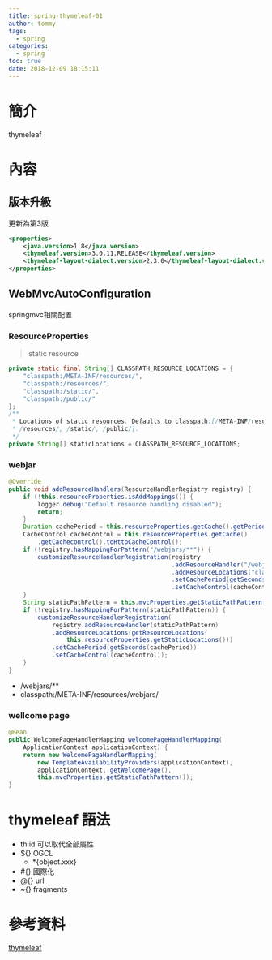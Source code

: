 ```yaml
---
title: spring-thymeleaf-01
author: tommy
tags:
  - spring
categories:
  - spring
toc: true
date: 2018-12-09 18:15:11
---
```


# 簡介

thymeleaf

<!--more-->
# 內容



## 版本升級

更新為第3版

```xml
<properties>
    <java.version>1.8</java.version>
    <thymeleaf.version>3.0.11.RELEASE</thymeleaf.version>
    <thymeleaf-layout-dialect.version>2.3.0</thymeleaf-layout-dialect.version>
</properties>
```



## WebMvcAutoConfiguration

springmvc相關配置



### ResourceProperties
> static resource

```java
private static final String[] CLASSPATH_RESOURCE_LOCATIONS = {
    "classpath:/META-INF/resources/", 
    "classpath:/resources/",
    "classpath:/static/", 
    "classpath:/public/" 
};
/**
 * Locations of static resources. Defaults to classpath:[/META-INF/resources/,
 * /resources/, /static/, /public/].
 */
private String[] staticLocations = CLASSPATH_RESOURCE_LOCATIONS;
```





### webjar

```java
@Override
public void addResourceHandlers(ResourceHandlerRegistry registry) {
    if (!this.resourceProperties.isAddMappings()) {
        logger.debug("Default resource handling disabled");
        return;
    }
    Duration cachePeriod = this.resourceProperties.getCache().getPeriod();
    CacheControl cacheControl = this.resourceProperties.getCache()
        .getCachecontrol().toHttpCacheControl();
    if (!registry.hasMappingForPattern("/webjars/**")) {
        customizeResourceHandlerRegistration(registry
                                             .addResourceHandler("/webjars/**")
                                             .addResourceLocations("classpath:/META-INF/resources/webjars/")
                                             .setCachePeriod(getSeconds(cachePeriod))
                                             .setCacheControl(cacheControl));
    }
    String staticPathPattern = this.mvcProperties.getStaticPathPattern();
    if (!registry.hasMappingForPattern(staticPathPattern)) {
        customizeResourceHandlerRegistration(
            registry.addResourceHandler(staticPathPattern)
            .addResourceLocations(getResourceLocations(
                this.resourceProperties.getStaticLocations()))
            .setCachePeriod(getSeconds(cachePeriod))
            .setCacheControl(cacheControl));
    }
}
```


- /webjars/**
- classpath:/META-INF/resources/webjars/


### wellcome page

```java
@Bean
public WelcomePageHandlerMapping welcomePageHandlerMapping(
    ApplicationContext applicationContext) {
    return new WelcomePageHandlerMapping(
        new TemplateAvailabilityProviders(applicationContext),
        applicationContext, getWelcomePage(),
        this.mvcProperties.getStaticPathPattern());
}
```

# thymeleaf 語法

- th:id 可以取代全部屬性
- ${} OGCL
    - *{object.xxx}
- #{} 國際化
- @{} url
- ~{} fragments









# 參考資料
[thymeleaf](https://www.thymeleaf.org/index.html)

